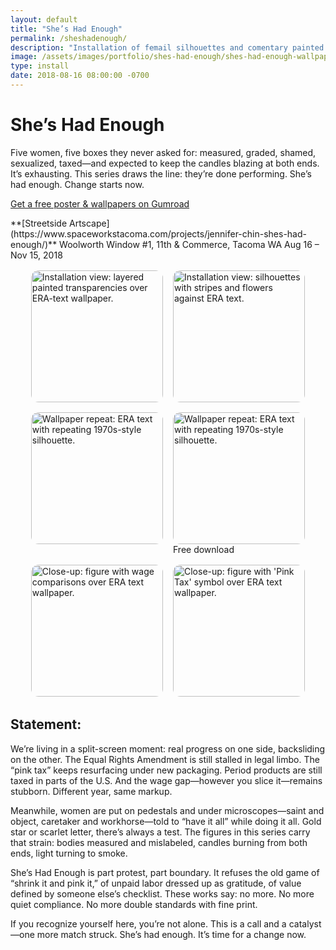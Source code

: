 ```yaml
---
layout: default
title: "She’s Had Enough"
permalink: /sheshadenough/
description: "Installation of femail silhouettes and comentary painted onto transparencies hanging in front of wallpaper built from the ERA text with a repeating 'mudflap girl' silhouette."
image: /assets/images/portfolio/shes-had-enough/shes-had-enough-wallpaper-square.svg
type: install
date: 2018-08-16 08:00:00 -0700
---
```

# She’s Had Enough
Five women, five boxes they never asked for: measured, graded, shamed, sexualized, taxed—and expected to keep the candles blazing at both ends. It’s exhausting. This series draws the line: they’re done performing. She’s had enough. Change starts now.  
<p><a class="btn" href="https://moxiecolor.gumroad.com/l/musqi" target="_blank" rel="noopener">Get a free poster & wallpapers on Gumroad</a></p>  
**[Streetside Artscape](https://www.spaceworkstacoma.com/projects/jennifer-chin-shes-had-enough/)**  
Woolworth Window #1, 11th & Commerce, Tacoma WA
Aug 16 – Nov 15, 2018  

<style>
  .gallery-justified{ display:flex; flex-wrap:wrap; gap:1rem; align-items:flex-start; margin:1rem 0 2rem; }
  .gallery-justified img{ height:clamp(150px,22vw,240px); width:auto; display:block; border-radius:12px; }
  @media (min-width: 900px){
    .gallery-justified{ justify-content:center; }
  }
</style>

<div class="gallery-justified">
  <img src="{{ '/assets/images/portfolio/shes-had-enough/detail-1.webp' | relative_url }}"
       alt="Installation view: layered painted transparencies over ERA-text wallpaper." loading="lazy" decoding="async">
  <img src="{{ '/assets/images/portfolio/shes-had-enough/detail-2.webp' | relative_url }}"
       alt="Installation view: silhouettes with stripes and flowers against ERA text." loading="lazy" decoding="async">
  <img src="{{ '/assets/images/portfolio/shes-had-enough/shes-had-enough.webp' | relative_url }}"
       alt="Wallpaper repeat: ERA text with repeating 1970s-style silhouette." loading="lazy" decoding="async">
  <div class="img-wrap about-photo">
    <img src="{{ '/assets/images/portfolio/shes-had-enough/shes-had-enough-wallpaper.svg' | relative_url }}"
         alt="Wallpaper repeat: ERA text with repeating 1970s-style silhouette." loading="lazy" decoding="async">
    <span class="badge--overlay">Free download</span>
  </div>
  <img src="{{ '/assets/images/portfolio/shes-had-enough/detail-0.png' | relative_url }}"
       alt="Close-up: figure with wage comparisons over ERA text wallpaper." loading="lazy" decoding="async">
  <img src="{{ '/assets/images/portfolio/shes-had-enough/detail-3.webp' | relative_url }}"
       alt="Close-up: figure with 'Pink Tax' symbol over ERA text wallpaper." loading="lazy" decoding="async">
</div>

## Statement:  
We’re living in a split-screen moment: real progress on one side, backsliding on the other. The Equal Rights Amendment is still stalled in legal limbo. The “pink tax” keeps resurfacing under new packaging. Period products are still taxed in parts of the U.S. And the wage gap—however you slice it—remains stubborn. Different year, same markup.  

Meanwhile, women are put on pedestals and under microscopes—saint and object, caretaker and workhorse—told to “have it all” while doing it all. Gold star or scarlet letter, there’s always a test. The figures in this series carry that strain: bodies measured and mislabeled, candles burning from both ends, light turning to smoke.  

She’s Had Enough is part protest, part boundary. It refuses the old game of “shrink it and pink it,” of unpaid labor dressed up as gratitude, of value defined by someone else’s checklist. These works say: no more. No more quiet compliance. No more double standards with fine print.  

If you recognize yourself here, you’re not alone. This is a call and a catalyst—one more match struck. She’s had enough. It’s time for a change now.
